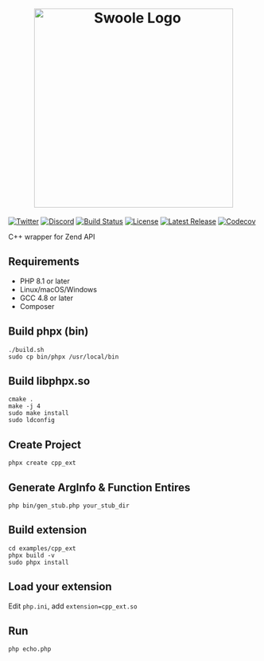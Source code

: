 <h1 align=center>
<img width="400" alt="Swoole Logo" src="logo.png" />
</h1>

[![Twitter](https://badgen.net/badge/icon/twitter?icon=twitter&label)](https://twitter.com/phpswoole)
[![Discord](https://badgen.net/badge/icon/discord?icon=discord&label)](https://discord.swoole.dev)
[![Build Status](https://github.com/matyhtf/phpx/workflows/libphpx/badge.svg)](https://github.com/matyhtf/phpx/actions?query=workflow%3Alibphpx)
[![License](https://img.shields.io/badge/license-apache2-blue.svg)](LICENSE)
[![Latest Release](https://img.shields.io/github/release/swoole/phpx.svg)](https://github.com/swoole/phpx/releases/)
[![Codecov](https://codecov.io/gh/swoole/phpx/branch/master/graph/badge.svg)](https://codecov.io/gh/swoole/phpx)

C++ wrapper for Zend API

## Requirements

- PHP 8.1 or later
- Linux/macOS/Windows
- GCC 4.8 or later
- Composer

## Build phpx (bin)
```shell
./build.sh
sudo cp bin/phpx /usr/local/bin
```

## Build libphpx.so
```shell
cmake .
make -j 4
sudo make install
sudo ldconfig
```

## Create Project
```shell
phpx create cpp_ext
```

## Generate ArgInfo & Function Entires
```shell
php bin/gen_stub.php your_stub_dir
```

## Build extension
```shell
cd examples/cpp_ext
phpx build -v
sudo phpx install
```

## Load your extension
Edit `php.ini`, add `extension=cpp_ext.so`

## Run
```shell
php echo.php
```
